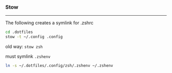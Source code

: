 ### Stow
---

The following creates a symlink for .zshrc
```bash
cd .dotfiles
stow -t ~/.config .config
```
old way: `stow zsh`


must symlink `.zshenv`
```bash
ln -s ~/.dotfiles/.config/zsh/.zshenv ~/.zshenv
```

